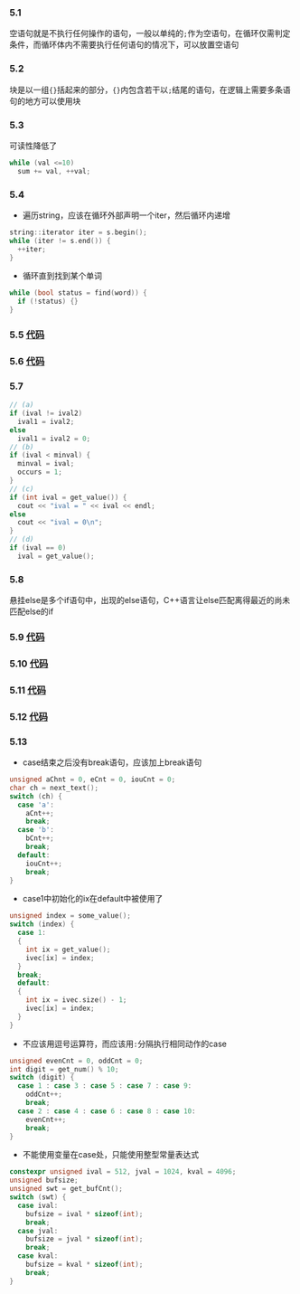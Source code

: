### 5.1
空语句就是不执行任何操作的语句，一般以单纯的`;`作为空语句，在循环仅需判定条件，而循环体内不需要执行任何语句的情况下，可以放置空语句

### 5.2
块是以一组`{}`括起来的部分，`{}`内包含若干以`;`结尾的语句，在逻辑上需要多条语句的地方可以使用块

### 5.3
可读性降低了
```c++
while (val <=10)
  sum += val, ++val;
```

### 5.4
- 遍历string，应该在循环外部声明一个iter，然后循环内递增
```c++
string::iterator iter = s.begin();
while (iter != s.end()) {
  ++iter;
}
```
- 循环直到找到某个单词
```c++
while (bool status = find(word)) {
  if (!status) {}
}
```
### 5.5 [代码](prog5.cc)

### 5.6 [代码](prog6.cc)

### 5.7
```c++
// (a)
if (ival != ival2)
  ival1 = ival2;
else
  ival1 = ival2 = 0;
// (b)
if (ival < minval) {
  minval = ival;
  occurs = 1;
}
// (c)
if (int ival = get_value()) {
  cout << "ival = " << ival << endl;
else
  cout << "ival = 0\n";
}
// (d)
if (ival == 0)
  ival = get_value();
```

### 5.8
悬挂else是多个if语句中，出现的else语句，C++语言让else匹配离得最近的尚未匹配else的if

### 5.9 [代码](prog9.cc)

### 5.10 [代码](prog10.cc)

### 5.11 [代码](prog11.cc)

### 5.12 [代码](prog12.cc)

### 5.13
- case结束之后没有break语句，应该加上break语句
```c++
unsigned aChnt = 0, eCnt = 0, iouCnt = 0;
char ch = next_text();
switch (ch) {
  case 'a':
    aCnt++;
    break;
  case 'b':
    bCnt++;
    break;
  default:
    iouCnt++;
    break;
}
```
- case1中初始化的ix在default中被使用了
```c++
unsigned index = some_value();
switch (index) {
  case 1:
  {
    int ix = get_value();
    ivec[ix] = index;
  }
  break;
  default:
  {
    int ix = ivec.size() - 1;
    ivec[ix] = index;
  }
}
```
- 不应该用逗号运算符，而应该用`:`分隔执行相同动作的case
```C++
unsigned evenCnt = 0, oddCnt = 0;
int digit = get_num() % 10;
switch (digit) {
  case 1 : case 3 : case 5 : case 7 : case 9:
    oddCnt++;
    break;
  case 2 : case 4 : case 6 : case 8 : case 10:
    evenCnt++;
    break;
}
```
- 不能使用变量在case处，只能使用整型常量表达式
```c++
constexpr unsigned ival = 512, jval = 1024, kval = 4096;
unsigned bufsize;
unsigned swt = get_bufCnt();
switch (swt) {
  case ival:
    bufsize = ival * sizeof(int);
    break;
  case jval:
    bufsize = jval * sizeof(int);
    break;
  case kval:
    bufsize = kval * sizeof(int);
    break;
}
```

